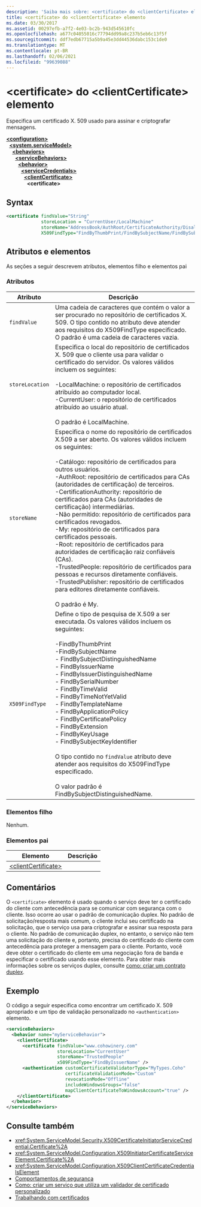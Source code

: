 ```yaml
---
description: 'Saiba mais sobre: <certificate> do <clientCertificate> elemento'
title: <certificate> do <clientCertificate> elemento
ms.date: 03/30/2017
ms.assetid: 00297efb-a7f2-4e03-bc2b-943d545610fc
ms.openlocfilehash: a677c04055016c77794dd99a8c237b5eb6c13f5f
ms.sourcegitcommit: ddf7edb67715a5b9a45e3dd44536dabc153c1de0
ms.translationtype: MT
ms.contentlocale: pt-BR
ms.lasthandoff: 02/06/2021
ms.locfileid: "99639088"
---
```

# <a name="certificate-of-clientcertificate-element"></a>\<certificate> do \<clientCertificate> elemento

Especifica um certificado X. 509 usado para assinar e criptografar mensagens.  
  
[**\<configuration>**](../configuration-element.md)\
&nbsp;&nbsp;[**\<system.serviceModel>**](system-servicemodel.md)\
&nbsp;&nbsp;&nbsp;&nbsp;[**\<behaviors>**](behaviors.md)\
&nbsp;&nbsp;&nbsp;&nbsp;&nbsp;&nbsp;[**\<serviceBehaviors>**](servicebehaviors.md)\
&nbsp;&nbsp;&nbsp;&nbsp;&nbsp;&nbsp;&nbsp;&nbsp;[**\<behavior>**](behavior-of-servicebehaviors.md)\
&nbsp;&nbsp;&nbsp;&nbsp;&nbsp;&nbsp;&nbsp;&nbsp;&nbsp;&nbsp;[**\<serviceCredentials>**](servicecredentials.md)\
&nbsp;&nbsp;&nbsp;&nbsp;&nbsp;&nbsp;&nbsp;&nbsp;&nbsp;&nbsp;&nbsp;&nbsp;[**\<clientCertificate>**](clientcertificate-of-servicecredentials.md)\
&nbsp;&nbsp;&nbsp;&nbsp;&nbsp;&nbsp;&nbsp;&nbsp;&nbsp;&nbsp;&nbsp;&nbsp;&nbsp;&nbsp;**\<certificate>**  
  
## <a name="syntax"></a>Syntax  
  
```xml  
<certificate findValue="String"
             storeLocation = "CurrentUser/LocalMachine"
             storeName="AddressBook/AuthRoot/CertificateAuthority/Disallowed/My/Root/TrustedPeople/TrustedPublisher"
             X509FindType="FindByThumbPrint/FindBySubjectName/FindBySubjectDistinguishedName/FindByIssuerName/FindByIssuerDistinguishedName/FindBySerialNumber/FindByTimeValid/FindByTimeNotYetValid/FindByTemplateName/FindByApplicationPolicy/FindByCertificatePolicy/FindByExtension/FindByKeyUsage/FindBySubjectKeyIdentifier" />
```  
  
## <a name="attributes-and-elements"></a>Atributos e elementos  

 As seções a seguir descrevem atributos, elementos filho e elementos pai  
  
### <a name="attributes"></a>Atributos  
  
|Atributo|Descrição|  
|---------------|-----------------|  
|`findValue`|Uma cadeia de caracteres que contém o valor a ser procurado no repositório de certificados X. 509. O tipo contido no atributo deve atender aos requisitos do X509FindType especificado. O padrão é uma cadeia de caracteres vazia.|  
|`storeLocation`|Especifica o local do repositório de certificados X. 509 que o cliente usa para validar o certificado do servidor. Os valores válidos incluem os seguintes:<br /><br /> -LocalMachine: o repositório de certificados atribuído ao computador local.<br />-CurrentUser: o repositório de certificados atribuído ao usuário atual.<br /><br /> O padrão é LocalMachine.|  
|`storeName`|Especifica o nome do repositório de certificados X.509 a ser aberto. Os valores válidos incluem os seguintes:<br /><br /> -Catálogo: repositório de certificados para outros usuários.<br />-AuthRoot: repositório de certificados para CAs (autoridades de certificação) de terceiros.<br />-CertificationAuthority: repositório de certificados para CAs (autoridades de certificação) intermediárias.<br />-Não permitido: repositório de certificados para certificados revogados.<br />-My: repositório de certificados para certificados pessoais.<br />-Root: repositório de certificados para autoridades de certificação raiz confiáveis (CAs).<br />-TrustedPeople: repositório de certificados para pessoas e recursos diretamente confiáveis.<br />-TrustedPublisher: repositório de certificados para editores diretamente confiáveis.<br /><br /> O padrão é My.|  
|`X509FindType`|Define o tipo de pesquisa de X.509 a ser executada. Os valores válidos incluem os seguintes:<br /><br /> -FindByThumbPrint<br />-FindBySubjectName<br />- FindBySubjectDistinguishedName<br />- FindByIssuerName<br />- FindByIssuerDistinguishedName<br />- FindBySerialNumber<br />- FindByTimeValid<br />- FindByTimeNotYetValid<br />- FindByTemplateName<br />- FindByApplicationPolicy<br />- FindByCertificatePolicy<br />- FindByExtension<br />- FindByKeyUsage<br />- FindBySubjectKeyIdentifier<br /><br /> O tipo contido no `findValue` atributo deve atender aos requisitos do X509FindType especificado.<br /><br /> O valor padrão é FindBySubjectDistinguishedName.|  
  
### <a name="child-elements"></a>Elementos filho  

 Nenhum.  
  
### <a name="parent-elements"></a>Elementos pai  
  
|Elemento|Descrição|  
|-------------|-----------------|  
|[\<clientCertificate>](clientcertificate-of-servicecredentials.md)||  
  
## <a name="remarks"></a>Comentários  

 O `<certificate>` elemento é usado quando o serviço deve ter o certificado do cliente com antecedência para se comunicar com segurança com o cliente. Isso ocorre ao usar o padrão de comunicação duplex. No padrão de solicitação/resposta mais comum, o cliente inclui seu certificado na solicitação, que o serviço usa para criptografar e assinar sua resposta para o cliente. No padrão de comunicação duplex, no entanto, o serviço não tem uma solicitação do cliente e, portanto, precisa do certificado do cliente com antecedência para proteger a mensagem para o cliente. Portanto, você deve obter o certificado do cliente em uma negociação fora de banda e especificar o certificado usando esse elemento. Para obter mais informações sobre os serviços duplex, consulte [como: criar um contrato duplex](../../../wcf/feature-details/how-to-create-a-duplex-contract.md).  
  
## <a name="example"></a>Exemplo  

 O código a seguir especifica como encontrar um certificado X. 509 apropriado e um tipo de validação personalizado no `<authentication>` elemento.  
  
```xml  
<serviceBehaviors>
  <behavior name="myServiceBehavior">
    <clientCertificate>
      <certificate findValue="www.cohowinery.com"
                   storeLocation="CurrentUser"
                   storeName="TrustedPeople"
                   x509FindType="FindByIssuerName" />
      <authentication customCertificateValidatorType="MyTypes.Coho"
                      certificateValidationMode="Custom"
                      revocationMode="Offline"
                      includeWindowsGroups="false"
                      mapClientCertificateToWindowsAccount="true" />
    </clientCertificate>
  </behavior>
</serviceBehaviors>
```  
  
## <a name="see-also"></a>Consulte também

- <xref:System.ServiceModel.Security.X509CertificateInitiatorServiceCredential.Certificate%2A>
- <xref:System.ServiceModel.Configuration.X509InitiatorCertificateServiceElement.Certificate%2A>
- <xref:System.ServiceModel.Configuration.X509ClientCertificateCredentialsElement>
- [Comportamentos de segurança](../../../wcf/feature-details/security-behaviors-in-wcf.md)
- [Como: criar um serviço que utiliza um validador de certificado personalizado](../../../wcf/extending/how-to-create-a-service-that-employs-a-custom-certificate-validator.md)
- [Trabalhando com certificados](../../../wcf/feature-details/working-with-certificates.md)
